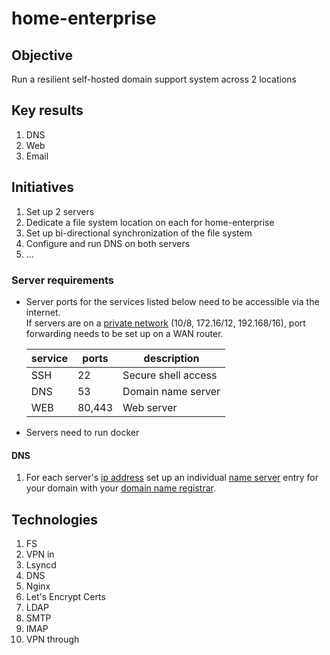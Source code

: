 # home-enterprise

## Objective
Run a resilient self-hosted domain support system across 2 locations

## Key results
1. DNS
1. Web
1. Email

## Initiatives
1. Set up 2 servers
1. Dedicate a file system location on each for home-enterprise
1. Set up bi-directional synchronization of the file system
1. Configure and run DNS on both servers
1. ...

### Server requirements
- Server ports for the services listed below need to be accessible via the internet.   
If servers are on a [private network](https://en.wikipedia.org/wiki/Private_network) (10/8, 172.16/12, 192.168/16), port forwarding needs to be set up on a WAN router.  

  |service|ports|description
  |---|---|---|
  |SSH|22|Secure shell access
  |DNS|53|Domain name server
  |WEB|80,443|Web server

- Servers need to run docker

#### DNS
1. For each server's [ip address](https://en.wikipedia.org/wiki/IP_address) set up an individual [name server](https://en.wikipedia.org/wiki/Name_server) entry for your domain with your [domain name registrar](https://en.wikipedia.org/wiki/Domain_name_registrar).


## Technologies
1. FS
1. VPN in
1. Lsyncd
1. DNS
1. Nginx
1. Let's Encrypt Certs
1. LDAP
1. SMTP
1. IMAP
1. VPN through

